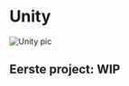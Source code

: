 # Unity

![Unity pic](https://cdn.prod.website-files.com/63fda77e5fd49598bbf00892/6436b3d216cc13283a8994dd_berita-211-berkenalan-dengan-fitur-fitur-unity-3d-20200716-153311.png)

## Eerste project: WIP
